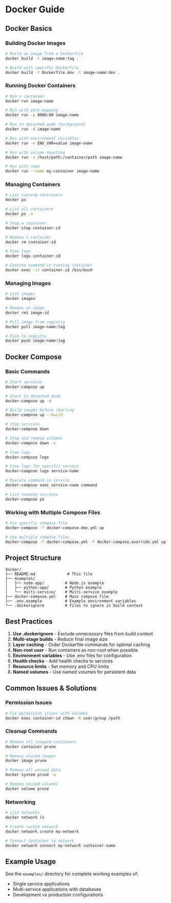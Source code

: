 # Docker Guide

## Docker Basics

### Building Docker Images

```bash
# Build an image from a Dockerfile
docker build -t image-name:tag .

# Build with specific Dockerfile
docker build -f Dockerfile.dev -t image-name:dev .
```

### Running Docker Containers

```bash
# Run a container
docker run image-name

# Run with port mapping
docker run -p 8080:80 image-name

# Run in detached mode (background)
docker run -d image-name

# Run with environment variables
docker run -e ENV_VAR=value image-name

# Run with volume mounting
docker run -v /host/path:/container/path image-name

# Run with name
docker run --name my-container image-name
```

### Managing Containers

```bash
# List running containers
docker ps

# List all containers
docker ps -a

# Stop a container
docker stop container-id

# Remove a container
docker rm container-id

# View logs
docker logs container-id

# Execute command in running container
docker exec -it container-id /bin/bash
```

### Managing Images

```bash
# List images
docker images

# Remove an image
docker rmi image-id

# Pull image from registry
docker pull image-name:tag

# Push to registry
docker push image-name:tag
```

## Docker Compose

### Basic Commands

```bash
# Start services
docker-compose up

# Start in detached mode
docker-compose up -d

# Build images before starting
docker-compose up --build

# Stop services
docker-compose down

# Stop and remove volumes
docker-compose down -v

# View logs
docker-compose logs

# View logs for specific service
docker-compose logs service-name

# Execute command in service
docker-compose exec service-name command

# List running services
docker-compose ps
```

### Working with Multiple Compose Files

```bash
# Use specific compose file
docker-compose -f docker-compose.dev.yml up

# Use multiple compose files
docker-compose -f docker-compose.yml -f docker-compose.override.yml up
```

## Project Structure

```
docker/
├── README.md              # This file
├── examples/
│   ├── node-app/         # Node.js example
│   ├── python-app/       # Python example
│   └── multi-service/    # Multi-service example
├── docker-compose.yml    # Main compose file
├── .env.example          # Example environment variables
└── .dockerignore         # Files to ignore in build context
```

## Best Practices

1. **Use .dockerignore** - Exclude unnecessary files from build context
2. **Multi-stage builds** - Reduce final image size
3. **Layer caching** - Order Dockerfile commands for optimal caching
4. **Non-root user** - Run containers as non-root when possible
5. **Environment variables** - Use .env files for configuration
6. **Health checks** - Add health checks to services
7. **Resource limits** - Set memory and CPU limits
8. **Named volumes** - Use named volumes for persistent data

## Common Issues & Solutions

### Permission Issues

```bash
# Fix permission issues with volumes
docker exec container-id chown -R user:group /path
```

### Cleanup Commands

```bash
# Remove all stopped containers
docker container prune

# Remove unused images
docker image prune

# Remove all unused data
docker system prune -a

# Remove unused volumes
docker volume prune
```

### Networking

```bash
# List networks
docker network ls

# Create custom network
docker network create my-network

# Connect container to network
docker network connect my-network container-name
```

## Example Usage

See the `examples/` directory for complete working examples of:

- Single service applications
- Multi-service applications with databases
- Development vs production configurations
